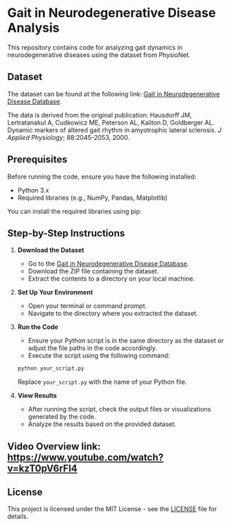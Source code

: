 # Gait in Neurodegenerative Disease Analysis

This repository contains code for analyzing gait dynamics in neurodegenerative diseases using the dataset from PhysioNet.

## Dataset

The dataset can be found at the following link: [Gait in Neurodegenerative Disease Database](https://www.physionet.org/content/gaitndd/1.0.0/).

The data is derived from the original publication:
Hausdorff JM, Lertratanakul A, Cudkowicz ME, Peterson AL, Kaliton D, Goldberger AL. Dynamic markers of altered gait rhythm in amyotrophic lateral sclerosis. *J Applied Physiology*; 88:2045-2053, 2000.

## Prerequisites

Before running the code, ensure you have the following installed:

- Python 3.x
- Required libraries (e.g., NumPy, Pandas, Matplotlib)

You can install the required libraries using pip:

## Step-by-Step Instructions

1. **Download the Dataset**
   - Go to the [Gait in Neurodegenerative Disease Database](https://www.physionet.org/content/gaitndd/1.0.0/).
   - Download the ZIP file containing the dataset.
   - Extract the contents to a directory on your local machine.

2. **Set Up Your Environment**
   - Open your terminal or command prompt.
   - Navigate to the directory where you extracted the dataset.

3. **Run the Code**
   - Ensure your Python script is in the same directory as the dataset or adjust the file paths in the code accordingly.
   - Execute the script using the following command:

   ```bash
   python your_script.py
   ```

   Replace `your_script.py` with the name of your Python file.

4. **View Results**
   - After running the script, check the output files or visualizations generated by the code.
   - Analyze the results based on the provided dataset.

## Video Overview link: https://www.youtube.com/watch?v=kzT0pV6rFl4

## License

This project is licensed under the MIT License - see the [LICENSE](LICENSE) file for details.
